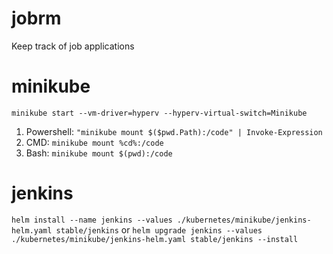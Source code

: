 # jobrm
Keep track of job applications

# minikube 

`minikube start --vm-driver=hyperv --hyperv-virtual-switch=Minikube`

1. Powershell: `"minikube mount $($pwd.Path):/code" | Invoke-Expression`
1. CMD: `minikube mount %cd%:/code`
1. Bash: `minikube mount $(pwd):/code`

# jenkins

`helm install --name jenkins --values ./kubernetes/minikube/jenkins-helm.yaml stable/jenkins`
or
`helm upgrade jenkins --values ./kubernetes/minikube/jenkins-helm.yaml stable/jenkins --install`